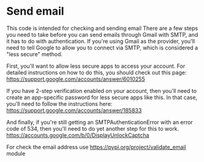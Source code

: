 # Send email 
This code is intended for checking and sending email
There are a few steps you need to take before you can send emails through Gmail with SMTP, 
and it has to do with authentication. If you're using Gmail as the provider, 
you'll need to tell Google to allow you to connect via SMTP, which is considered a "less secure" method.

First, you'll want to allow less secure apps to access your account.
For detailed instructions on how to do this, you should check out this page: https://support.google.com/accounts/answer/6010255

If you have 2-step verification enabled on your account, then you'll need to create an app-specific password for less secure apps like this.
In that case, you'll need to follow the instructions here: https://support.google.com/accounts/answer/185833

And finally, if you're still getting an SMTPAuthenticationError with an error code of 534,
then you'll need to do yet another step for this to work. https://accounts.google.com/b/0/DisplayUnlockCaptcha

For check the email address use https://pypi.org/project/validate_email module
